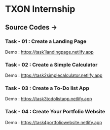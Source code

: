# TXON Internship
## Source Codes ->

### Task - 01 : Create a Landing Page
Demo : https://task1landingpage.netlify.app

### Task - 02 : Create a Simple Calculator
Demo : https://task2simplecalculator.netlify.app

### Task - 03 : Create a To-Do list App
Demo : https://task3todolistapp.netlify.app

### Task - 04 : Create Your Portfolio Website
Demo : https://task4portfoliowebsite.netlify.app

